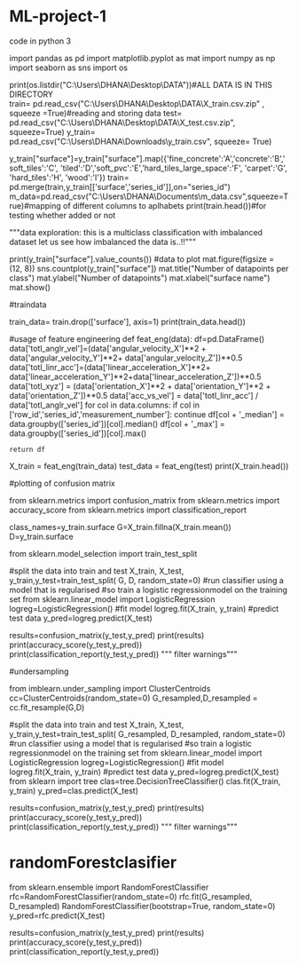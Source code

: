 # ML-project-1

code in python 3

import pandas as pd
import matplotlib.pyplot as mat
import numpy as np
import seaborn as sns
import os



print(os.listdir("C:\\Users\\DHANA\\Desktop\\DATA"))#ALL DATA IS IN THIS DIRECTORY  
train= pd.read_csv("C:\\Users\\DHANA\\Desktop\\DATA\\X_train.csv.zip" , squeeze =True)#reading and storing data 
test= pd.read_csv("C:\\Users\\DHANA\\Desktop\\DATA\\X_test.csv.zip", squeeze=True)
y_train= pd.read_csv("C:\\Users\\DHANA\\Downloads\\y_train.csv", squeeze= True)

y_train["surface"]=y_train["surface"].map({'fine_concrete':'A','concrete':'B','soft_tiles':'C', 'tiled':'D','soft_pvc':'E','hard_tiles_large_space':'F', 'carpet':'G', 'hard_tiles':'H', 'wood':'I'})
train= pd.merge(train,y_train[['surface','series_id']],on="series_id")
m_data=pd.read_csv("C:\\Users\\DHANA\\Documents\\m_data.csv",squeeze=True)#mapping of different columns to aplhabets
print(train.head())#for testing whether added or not

"""data exploration: this is a multiclass classification with imbalanced dataset
let us see how imbalanced the data is..!!"""

print(y_train["surface"].value_counts())
#data to plot
mat.figure(figsize = (12, 8))
sns.countplot(y_train["surface"])
mat.title("Number of datapoints per class")
mat.ylabel("Number of datapoints")
mat.xlabel("surface name")
mat.show()

#traindata

train_data= train.drop(['surface'], axis=1)
print(train_data.head())



#usage of feature engineering
def feat_eng(data):
    df=pd.DataFrame()
    data['totl_anglr_vel']=(data['angular_velocity_X']**2 + data['angular_velocity_Y']**2+ data['angular_velocity_Z'])**0.5
    data['totl_linr_acc']=(data['linear_acceleration_X']**2+ data['linear_acceleration_Y']**2+data['linear_acceleration_Z'])**0.5
    data['totl_xyz'] = (data['orientation_X']**2 + data['orientation_Y']**2 + data['orientation_Z'])**0.5
    data['acc_vs_vel'] = data['totl_linr_acc'] / data['totl_anglr_vel']
    for col in data.columns:
        if col in ['row_id','series_id','measurement_number']:
            continue
        df[col + '_median'] = data.groupby(['series_id'])[col].median()
        df[col + '_max'] = data.groupby(['series_id'])[col].max()
        
    return df


 
X_train = feat_eng(train_data)
test_data = feat_eng(test)
print(X_train.head())

#plotting of confusion matrix

from sklearn.metrics import confusion_matrix
from sklearn.metrics import accuracy_score
from sklearn.metrics import classification_report

class_names=y_train.surface
G=X_train.fillna(X_train.mean())
D=y_train.surface

from sklearn.model_selection import train_test_split

#split the data into train and test
X_train, X_test, y_train,y_test=train_test_split( G, D, random_state=0)
#run classifier using a model that is regularised
#so train a logistic regressionmodel on the training set
from sklearn.linear_model import LogisticRegression 
logreg=LogisticRegression()
#fit model
logreg.fit(X_train, y_train)
#predict test data
y_pred=logreg.predict(X_test)




results=confusion_matrix(y_test,y_pred)
print(results)
print(accuracy_score(y_test,y_pred))
print(classification_report(y_test,y_pred))
""" filter warnings"""


#undersampling 

from imblearn.under_sampling import ClusterCentroids
cc=ClusterCentroids(random_state=0)
G_resampled,D_resampled = cc.fit_resample(G,D)


#split the data into train and test
X_train, X_test, y_train,y_test=train_test_split( G_resampled, D_resampled, random_state=0)
#run classifier using a model that is regularised
#so train a logistic regressionmodel on the training set
from sklearn.linear_model import LogisticRegression 
logreg=LogisticRegression()
#fit model
logreg.fit(X_train, y_train)
#predict test data
y_pred=logreg.predict(X_test)
from sklearn import tree
clas=tree.DecisionTreeClassifier()
clas.fit(X_train, y_train)
y_pred=clas.predict(X_test)


results=confusion_matrix(y_test,y_pred)
print(results)
print(accuracy_score(y_test,y_pred))
print(classification_report(y_test,y_pred))
""" filter warnings"""  

# randomForestclasifier


from sklearn.ensemble import RandomForestClassifier
rfc=RandomForestClassifier(random_state=0)
rfc.fit(G_resampled, D_resampled)
RandomForestClassifier(bootstrap=True, random_state=0)
y_pred=rfc.predict(X_test)

results=confusion_matrix(y_test,y_pred)
print(results)
print(accuracy_score(y_test,y_pred))
print(classification_report(y_test,y_pred))




